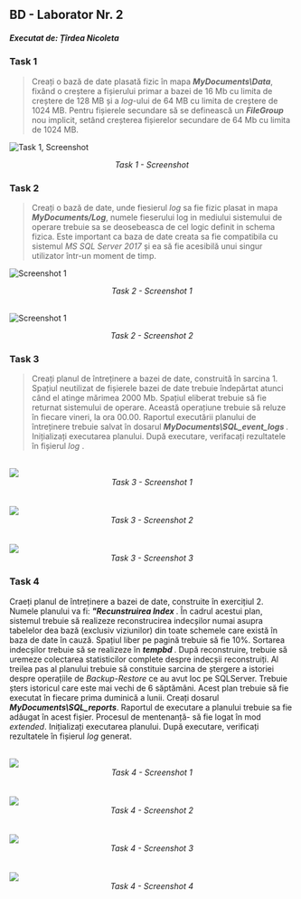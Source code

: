 ## BD - Laborator Nr. 2
##### Executat de: Țîrdea Nicoleta

### Task 1

> Creați o bază de date plasată fizic în mapa <i><b>MyDocuments\Data</i></b>, fixând o creștere a fișierului primar a bazei de 16 Mb cu limita de creștere de 128 MB și a <i>log</i>-ului de 64 MB cu limita de creștere de 1024 MB. Pentru fișierele secundare să se definească un <i><b>FileGroup</i></b> nou implicit, setând creșterea fișierelor secundare de 64 Mb cu limita de 1024 MB. 

![Task 1, Screenshot](images/task_1.jpg "Screenshot task 1")
<center><i>Task 1 - Screenshot</i></center>

### Task 2

> Creați o bază de date, unde fiesierul <i>log</i> sa fie fizic plasat in mapa <i><b>MyDocuments/Log</i></b>, numele fieserului log in mediului sistemului de operare trebuie sa se deosebeasca de cel logic definit in schema fizica. Este important ca baza de date creata sa fie compatibila cu sistemul <i>MS SQL Server 2017</i> și ea să fie acesibilă unui singur utilizator într-un moment de timp.

![Screenshot 1](images/task_2_iamge_1.jpg "Screenshot_1_Task_2 ")
<center><i>Task 2 - Screenshot 1</i></center>

<br>

![Screenshot 1](images/scren1.jpg "Screenshot_2_Task_2 ")
<center><i>Task 2 - Screenshot 2</i></center>

### Task 3
> Creați planul de întreținere a bazei de date, construită în sarcina 1. Spațiul neutilizat de fișierele bazei de date trebuie îndepărtat atunci când el atinge mărimea 2000 Mb. Spațiul eliberat trebuie să fie returnat sistemului de operare. Această operațiune trebuie să reluze în fiecare vineri, la ora 00.00. Raportul executării planului de întreținere trebuie salvat în dosarul <i> <b> MyDocuments\SQL_event_logs  </i> </b>. Inițializați executarea planului. După executare, verifacați rezultatele în fișierul <i> log </i>.  

<br>
<img src="images/sc_1_task3.png" >
<center><i>Task 3 - Screenshot 1</i></center>
<br>
<br>
<img src="images/sc_2_task3.png" >
<center><i>Task 3 - Screenshot 2</i></center>
<br><br>
<img src="images/sc_3_task3.png" >
<center><i>Task 3 - Screenshot 3</i></center>

### Task 4
Craeți planul de întreținere a bazei de date, construite în exercițiul 2. Numele planului va fi: <i><b>"Recunstruirea Index </b></i>. În cadrul acestui plan, sistemul trebuie să realizeze reconstrucirea indecșilor numai asupra tabelelor dea bază (exclusiv viziunilor) din toate schemele care există în baza de date în cauză. Spațiul liber pe pagină trebuie să fie 10%. Sortarea indecșilor trebuie să se realizeze în <i><b>tempbd </b></i>. După reconstruire, trebuie să uremeze colectarea statisticilor complete despre indecșii reconstruiți. Al treilea pas al planului trebuie să constituie sarcina de ștergere a istoriei despre operațiile de <i>Backup-Restore</i> ce au avut loc pe SQLServer. Trebuie șters istoricul care este mai vechi de 6 săptămâni. Acest plan trebuie să fie executat în fiecare prima duminică a lunii. Creați dosarul <i><b> MyDocuments\SQL_reports</b></i>. Raportul de executare a planului trebuie sa fie adăugat în acest fișier. Procesul de mentenanță- să fie logat în mod <i>extended</i>. Inițializați executarea planului. După executare, verificați rezultatele în fișierul <i>log </i> generat.

<br>
<img src="images/screen_1_task4.png" >
<center><i>Task 4 - Screenshot 1</i></center>
<br>
<br>
<img src="images/screen_2_task4.png" >
<center><i>Task 4 - Screenshot 2</i></center>
<br><br>
<img src="images/screen_3_task4.png" >
<center><i>Task 4 - Screenshot 3</i></center>
<br><br>
<img src="images/scrren_5_task4.png" >
<center><i>Task 4 - Screenshot 4</i></center>

